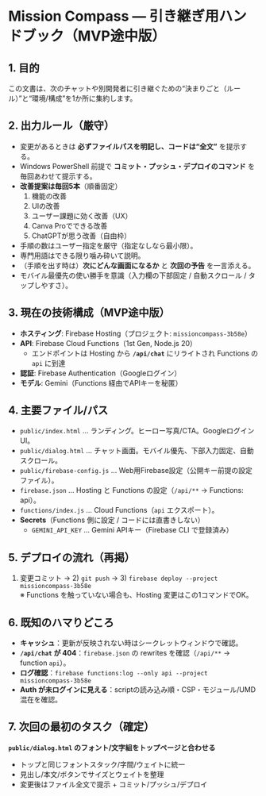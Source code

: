 # Mission Compass — 引き継ぎ用ハンドブック（MVP途中版）

## 1. 目的
この文書は、次のチャットや別開発者に引き継ぐための“決まりごと（ルール）”と“環境/構成”を1か所に集約します。

## 2. 出力ルール（厳守）
- 変更があるときは **必ずファイルパスを明記し、コードは“全文”** を提示する。
- Windows PowerShell 前提で **コミット・プッシュ・デプロイのコマンド** を毎回あわせて提示する。
- **改善提案は毎回5本**（順番固定）  
  1) 機能の改善  
  2) UIの改善  
  3) ユーザー課題に効く改善（UX）  
  4) Canva Proでできる改善  
  5) ChatGPTが思う改善（自由枠）
- 手順の数はユーザー指定を厳守（指定なしなら最小限）。
- 専門用語はできる限り噛み砕いて説明。
- （手順を出す時は）**次にどんな画面になるか** と **次回の予告** を一言添える。
- モバイル最優先の使い勝手を意識（入力欄の下部固定 / 自動スクロール / タップしやすさ）。

## 3. 現在の技術構成（MVP途中版）
- **ホスティング**: Firebase Hosting（プロジェクト: `missioncompass-3b58e`）
- **API**: Firebase Cloud Functions（1st Gen, Node.js 20）  
  - エンドポイントは Hosting から **`/api/chat`** にリライトされ Functions の `api` に到達
- **認証**: Firebase Authentication（Googleログイン）
- **モデル**: Gemini（Functions 経由でAPIキーを秘匿）

## 4. 主要ファイル/パス
- `public/index.html` … ランディング。ヒーロー写真/CTA。GoogleログインUI。  
- `public/dialog.html` … チャット画面。モバイル優先、下部入力固定、自動スクロール。  
- `public/firebase-config.js` … Web用Firebase設定（公開キー前提の設定ファイル）。  
- `firebase.json` … Hosting と Functions の設定（`/api/**` → Functions: api）。  
- `functions/index.js` … Cloud Functions（`api` エクスポート）。  
- **Secrets**（Functions 側に設定 / コードには直書きしない）  
  - `GEMINI_API_KEY` … Gemini APIキー（Firebase CLI で登録済み）

## 5. デプロイの流れ（再掲）
1) 変更コミット → 2) `git push` → 3) `firebase deploy --project missioncompass-3b58e`  
※ Functions を触っていない場合も、Hosting 変更はこの1コマンドでOK。

## 6. 既知のハマりどころ
- **キャッシュ**：更新が反映されない時はシークレットウィンドウで確認。
- **`/api/chat` が 404**：`firebase.json` の rewrites を確認（`/api/**` → function `api`）。  
- **ログ確認**：`firebase functions:log --only api --project missioncompass-3b58e`
- **Auth が未ログインに見える**：scriptの読み込み順・CSP・モジュール/UMD混在を確認。

## 7. 次回の最初のタスク（確定）
**`public/dialog.html` のフォント/文字組をトップページと合わせる**  
- トップと同じフォントスタック/字間/ウェイトに統一  
- 見出し/本文/ボタンでサイズとウェイトを整理  
- 変更後はファイル全文で提示 + コミット/プッシュ/デプロイ
